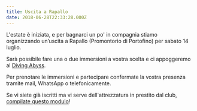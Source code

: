 ```yaml
---
title: Uscita a Rapallo
date: 2018-06-28T22:33:28.000Z
---
```

L'estate è iniziata, e per bagnarci un po' in compagnia stiamo organizzando un’uscita a Rapallo (Promontorio di Portofino) per sabato 14 luglio.

Sarà possibile fare una o due immersioni a vostra scelta e ci appoggeremo al [Diving Abyss](https://www.facebook.com/abyssdivingservice/).

Per prenotare le immersioni e partecipare confermate la vostra presenza tramite mail, WhatsApp o telefonicamente.

Se vi siete già iscritti ma vi serve dell'attrezzatura in prestito dal club, [compilate questo modulo](https://goo.gl/forms/xjUpzXH5nKSGYenF3)!
